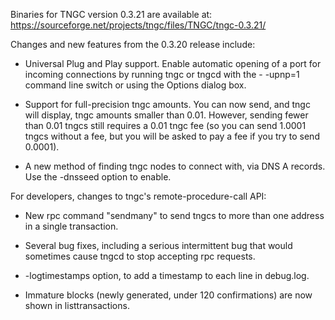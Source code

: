 Binaries for TNGC version 0.3.21 are available at:
  https://sourceforge.net/projects/tngc/files/TNGC/tngc-0.3.21/

Changes and new features from the 0.3.20 release include:

* Universal Plug and Play support.  Enable automatic opening of a port for incoming connections by running tngc or tngcd with the - -upnp=1 command line switch or using the Options dialog box.

* Support for full-precision tngc amounts.  You can now send, and tngc will display, tngc amounts smaller than 0.01.  However, sending fewer than 0.01 tngcs still requires a 0.01 tngc fee (so you can send 1.0001 tngcs without a fee, but you will be asked to pay a fee if you try to send 0.0001).

* A new method of finding tngc nodes to connect with, via DNS A records. Use the -dnsseed option to enable.

For developers, changes to tngc's remote-procedure-call API:

* New rpc command "sendmany" to send tngcs to more than one address in a single transaction.

* Several bug fixes, including a serious intermittent bug that would sometimes cause tngcd to stop accepting rpc requests. 

* -logtimestamps option, to add a timestamp to each line in debug.log.

* Immature blocks (newly generated, under 120 confirmations) are now shown in listtransactions.
